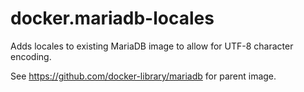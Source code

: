 # docker.mariadb-locales
Adds locales to existing MariaDB image to allow for UTF-8 character encoding.

See https://github.com/docker-library/mariadb for parent image.

